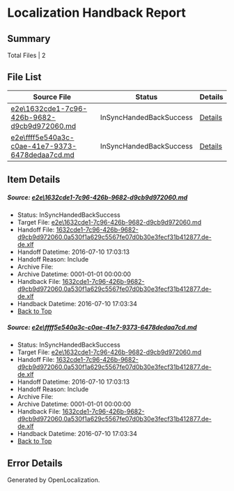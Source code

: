 # <a name='report-top'></a> Localization Handback Report

## Summary
 Total Files | 2

## File List
 Source File | Status | Details 
 ----------- | ------ | ------- 
 [e2e\1632cde1-7c96-426b-9682-d9cb9d972060.md](https://github.com/OpenLocalizationTestOrg/oltest/blob/4af300ce639584c13545699e5f60a4a1af15d238/e2e/1632cde1-7c96-426b-9682-d9cb9d972060.md) | InSyncHandedBackSuccess | [Details](#ac3e8c8a8ae756d5d9a372d6582e49e6043b71261)
 [e2e\ffff5e540a3c-c0ae-41e7-9373-6478dedaa7cd.md](https://github.com/OpenLocalizationTestOrg/oltest/blob/4af300ce639584c13545699e5f60a4a1af15d238/e2e/ffff5e540a3c-c0ae-41e7-9373-6478dedaa7cd.md) | InSyncHandedBackSuccess | [Details](#ac3e8c8a8ae756d5d9a372d6582e49e6043b71262)

## Item Details
##### <a name='ac3e8c8a8ae756d5d9a372d6582e49e6043b71261'></a> Source: [e2e\1632cde1-7c96-426b-9682-d9cb9d972060.md](https://github.com/OpenLocalizationTestOrg/oltest/blob/4af300ce639584c13545699e5f60a4a1af15d238/e2e/1632cde1-7c96-426b-9682-d9cb9d972060.md)
* Status: InSyncHandedBackSuccess
* Target File: [e2e\1632cde1-7c96-426b-9682-d9cb9d972060.md](https://github.com/OpenLocalizationTestOrg/oltest-dede-fly/blob/19c5014bee4ab9e839751102ed19d1d7dc5f86e4/e2e/1632cde1-7c96-426b-9682-d9cb9d972060.md)
* Handoff File: [1632cde1-7c96-426b-9682-d9cb9d972060.0a530f1a629c5567fe07d0b30e3fecf31b412877.de-de.xlf](https://github.com/OpenLocalizationTestOrg/olhandoff-e2e/blob/2c9f6e4f35aec2c67bc7f56901239488b6e7854d/ol-handoff/OpenLocalizationTestOrg/oltest-dede-fly/ci/ht/1632cde1-7c96-426b-9682-d9cb9d972060.0a530f1a629c5567fe07d0b30e3fecf31b412877.de-de.xlf)
* Handoff Datetime: 2016-07-10 17:03:13
* Handoff Reason: Include
* Archive File: 
* Archive Datetime: 0001-01-01 00:00:00
* Handback File: [1632cde1-7c96-426b-9682-d9cb9d972060.0a530f1a629c5567fe07d0b30e3fecf31b412877.de-de.xlf](https://github.com/OpenLocalizationTestOrg/olhandback-e2e/blob/664dbcba4683e4fe7153c88df5e87cb5469fe2f5/ol-handback/OpenLocalizationTestOrg/oltest-dede-fly/ci/ht/1632cde1-7c96-426b-9682-d9cb9d972060.0a530f1a629c5567fe07d0b30e3fecf31b412877.de-de.xlf)
* Handback Datetime: 2016-07-10 17:03:34
* [Back to Top](#report-top)

##### <a name='ac3e8c8a8ae756d5d9a372d6582e49e6043b71262'></a> Source: [e2e\ffff5e540a3c-c0ae-41e7-9373-6478dedaa7cd.md](https://github.com/OpenLocalizationTestOrg/oltest/blob/4af300ce639584c13545699e5f60a4a1af15d238/e2e/ffff5e540a3c-c0ae-41e7-9373-6478dedaa7cd.md)
* Status: InSyncHandedBackSuccess
* Target File: [e2e\1632cde1-7c96-426b-9682-d9cb9d972060.md](https://github.com/OpenLocalizationTestOrg/oltest-dede-fly/blob/19c5014bee4ab9e839751102ed19d1d7dc5f86e4/e2e/1632cde1-7c96-426b-9682-d9cb9d972060.md)
* Handoff File: [1632cde1-7c96-426b-9682-d9cb9d972060.0a530f1a629c5567fe07d0b30e3fecf31b412877.de-de.xlf](https://github.com/OpenLocalizationTestOrg/olhandoff-e2e/blob/2c9f6e4f35aec2c67bc7f56901239488b6e7854d/ol-handoff/OpenLocalizationTestOrg/oltest-dede-fly/ci/ht/1632cde1-7c96-426b-9682-d9cb9d972060.0a530f1a629c5567fe07d0b30e3fecf31b412877.de-de.xlf)
* Handoff Datetime: 2016-07-10 17:03:13
* Handoff Reason: Include
* Archive File: 
* Archive Datetime: 0001-01-01 00:00:00
* Handback File: [1632cde1-7c96-426b-9682-d9cb9d972060.0a530f1a629c5567fe07d0b30e3fecf31b412877.de-de.xlf](https://github.com/OpenLocalizationTestOrg/olhandback-e2e/blob/664dbcba4683e4fe7153c88df5e87cb5469fe2f5/ol-handback/OpenLocalizationTestOrg/oltest-dede-fly/ci/ht/1632cde1-7c96-426b-9682-d9cb9d972060.0a530f1a629c5567fe07d0b30e3fecf31b412877.de-de.xlf)
* Handback Datetime: 2016-07-10 17:03:34
* [Back to Top](#report-top)


## Error Details

Generated by OpenLocalization.
